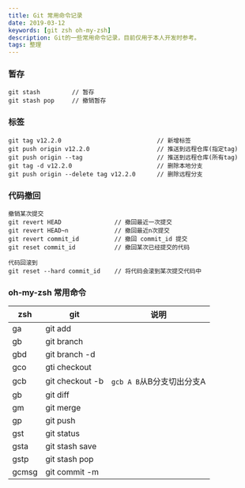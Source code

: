 ```yaml
---
title: Git 常用命令记录
date: 2019-03-12
keywords: [git zsh oh-my-zsh]
description: Git的一些常用命令记录，目前仅用于本人开发时参考。
tags: 整理
---
```


### 暂存

```
git stash         // 暂存
git stash pop     // 撤销暂存
```

### 标签

```
git tag v12.2.0                           // 新增标签
git push origin v12.2.0                   // 推送到远程仓库(指定tag)
git push origin --tag                     // 推送到远程仓库(所有tag)
git tag -d v12.2.0                        // 删除本地分支
git push origin --delete tag v12.2.0      // 删除远程分支
```

### 代码撤回

```
撤销某次提交
git revert HEAD               // 撤回最近一次提交
git revert HEAD~n             // 撤回最近n次提交
git revert commit_id          // 撤回 commit_id 提交
git reset commit_id           // 撤回某次已经提交的代码

代码回滚到
git reset --hard commit_id    // 将代码会滚到某次提交代码中
```

### oh-my-zsh 常用命令

| zsh | git | 说明 |
| - | - | - |
| ga | git add |  |
| gb | git branch | |
| gbd | git branch -d | |
| gco | gti checkout | |
| gcb | git checkout -b | `gcb A B`从B分支切出分支A |
| gb | git diff |
| gm | git merge |
| gp | git push |
| gst | git status |
| gsta | git stash save |
| gstp | git stash pop |
| gcmsg | git commit -m |